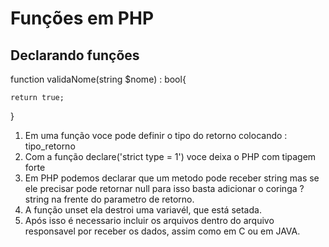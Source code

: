 # Funções em PHP

## Declarando funções
function validaNome(string $nome) : bool{

	return true;
}

1. Em uma função voce pode definir o tipo do retorno colocando : tipo_retorno
2. Com a função declare('strict type = 1') voce deixa o PHP com tipagem forte
3. Em PHP podemos declarar que um metodo pode receber string mas se ele precisar pode retornar null para isso basta adicionar o coringa ?string na frente do parametro de retorno.
4. A função unset ela destroi uma variavél, que está setada.
5. Após isso é necessario incluir os arquivos dentro do arquivo responsavel por receber os dados, assim como em C ou em JAVA.
